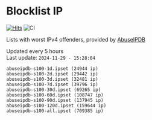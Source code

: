 # Blocklist IP

[![Hits](https://hits.seeyoufarm.com/api/count/incr/badge.svg?url=https%3A%2F%2Fgithub.com%2Fborestad%2Fblocklist-ip%2F&count_bg=%2379C83D&title_bg=%23555555&icon=&icon_color=%23E7E7E7&title=hits&edge_flat=false)](https://hits.seeyoufarm.com)  ![CI](https://img.shields.io/github/workflow/status/borestad/blocklist-ip/CI?style=flat-square)

Lists with worst IPv4 offenders, provided by [AbuseIPDB](https://www.abuseipdb.com/)

<!-- FOOTER-PLACEHOLDER -->
Updated every 5 hours<br>
Last update: `2024-11-29 - 15:28:04`
```
abuseipdb-s100-1d.ipset (24944 ip)
abuseipdb-s100-2d.ipset (29442 ip)
abuseipdb-s100-3d.ipset (32481 ip)
abuseipdb-s100-7d.ipset (39796 ip)
abuseipdb-s100-30d.ipset (69265 ip)
abuseipdb-s100-60d.ipset (108747 ip)
abuseipdb-s100-90d.ipset (137945 ip)
abuseipdb-s100-120d.ipset (159644 ip)
abuseipdb-s100-all.ipset (709385 ip)
```
